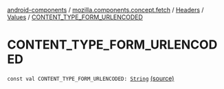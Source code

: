 [android-components](../../../index.md) / [mozilla.components.concept.fetch](../../index.md) / [Headers](../index.md) / [Values](index.md) / [CONTENT_TYPE_FORM_URLENCODED](./-c-o-n-t-e-n-t_-t-y-p-e_-f-o-r-m_-u-r-l-e-n-c-o-d-e-d.md)

# CONTENT_TYPE_FORM_URLENCODED

`const val CONTENT_TYPE_FORM_URLENCODED: `[`String`](https://kotlinlang.org/api/latest/jvm/stdlib/kotlin/-string/index.html) [(source)](https://github.com/mozilla-mobile/android-components/blob/master/components/concept/fetch/src/main/java/mozilla/components/concept/fetch/Headers.kt#L69)